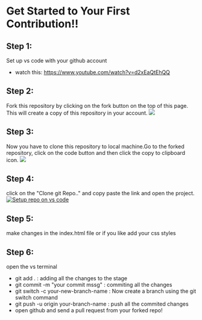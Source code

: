 # Get Started to Your First Contribution!!

## Step 1:

Set up vs code with your github account 
  - watch this: https://www.youtube.com/watch?v=d2xEaQtEhQQ
## Step 2:

Fork this repository by clicking on the fork button on the top of this page. This will create a copy of this repository in your account.
    <img src="https://camo.githubusercontent.com/fcf9a4ed664cc63de2fcb14d1135072ba6d4c74a8e9bdb224ad6ab1e72600c3b/68747470733a2f2f6669727374636f6e747269627574696f6e732e6769746875622e696f2f6173736574732f526561646d652f666f726b2e706e67">

## Step 3:

Now you have to clone this repository to local machine.Go to the forked repository, click on the code button and then click the copy to clipboard icon.
   <img src="https://camo.githubusercontent.com/4c3f7f1bec4f04db40ecf58dc2e19c2d8992f100f3bbbc4767a9d20b29f4a43d/68747470733a2f2f6669727374636f6e747269627574696f6e732e6769746875622e696f2f6173736574732f526561646d652f636c6f6e652e706e67">

## Step 4:
  click on the "Clone git Repo.." and copy paste the link and open the project.
 [![Setup repo on vs code](https://i.postimg.cc/7L19mqQW/Screenshot-9.png)](https://postimg.cc/GB2vpnRF)

 ## Step 5:
   make changes in the index.html file or if you like add your css styles

## Step 6:
   open the vs terminal

   - git add . : adding all the changes to the stage
   - git commit -m "your commit mssg" : commiting all the changes 
   - git switch -c your-new-branch-name : Now create a branch using the git switch command
   - git push -u origin your-branch-name : push all the commited changes
   - open github and send a pull request from your forked repo!



   


  
